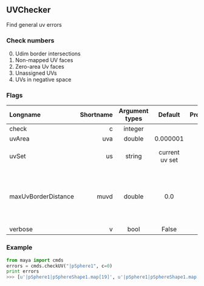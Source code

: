 ## UVChecker
Find general uv errors

### Check numbers
0. Udim border intersections
1. Non-mapped UV faces
2. Zero-area Uv faces
3. Unassigned UVs
4. UVs in negative space

### Flags
| Longname | Shortname | Argument types | Default | Properties | Description |
|:---------|----------:|:--------------:|:-------:|:----------:|:-----------:|
|check|c|integer||C||
|uvArea|uva|double|0.000001|C||
|uvSet|us|string|current uv set|C|Set what uv set you want to us|
|maxUvBorderDistance|muvd|double|0.0|C|Ignore UVs close to udims borders for "Udim border intersections" check|
|verbose|v|bool|False|C||

### Example
```python
from maya import cmds
errors = cmds.checkUV("|pSphere1", c=0)
print errors
>>> [u'|pSphere1|pSphereShape1.map[19]', u'|pSphere1|pSphereShape1.map[20]', ...]
```